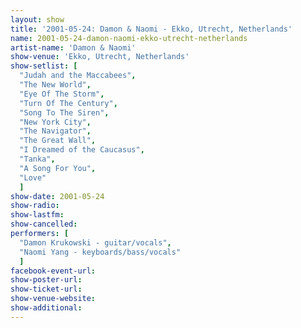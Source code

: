 ```yaml
---
layout: show
title: '2001-05-24: Damon & Naomi - Ekko, Utrecht, Netherlands'
name: 2001-05-24-damon-naomi-ekko-utrecht-netherlands
artist-name: 'Damon & Naomi'
show-venue: 'Ekko, Utrecht, Netherlands'
show-setlist: [
  "Judah and the Maccabees",
  "The New World",
  "Eye Of The Storm",
  "Turn Of The Century",
  "Song To The Siren",
  "New York City",
  "The Navigator",
  "The Great Wall",
  "I Dreamed of the Caucasus",
  "Tanka",
  "A Song For You",
  "Love"
  ]
show-date: 2001-05-24
show-radio: 
show-lastfm: 
show-cancelled: 
performers: [
  "Damon Krukowski - guitar/vocals",
  "Naomi Yang - keyboards/bass/vocals"
  ]
facebook-event-url: 
show-poster-url: 
show-ticket-url: 
show-venue-website: 
show-additional: 
---
```


